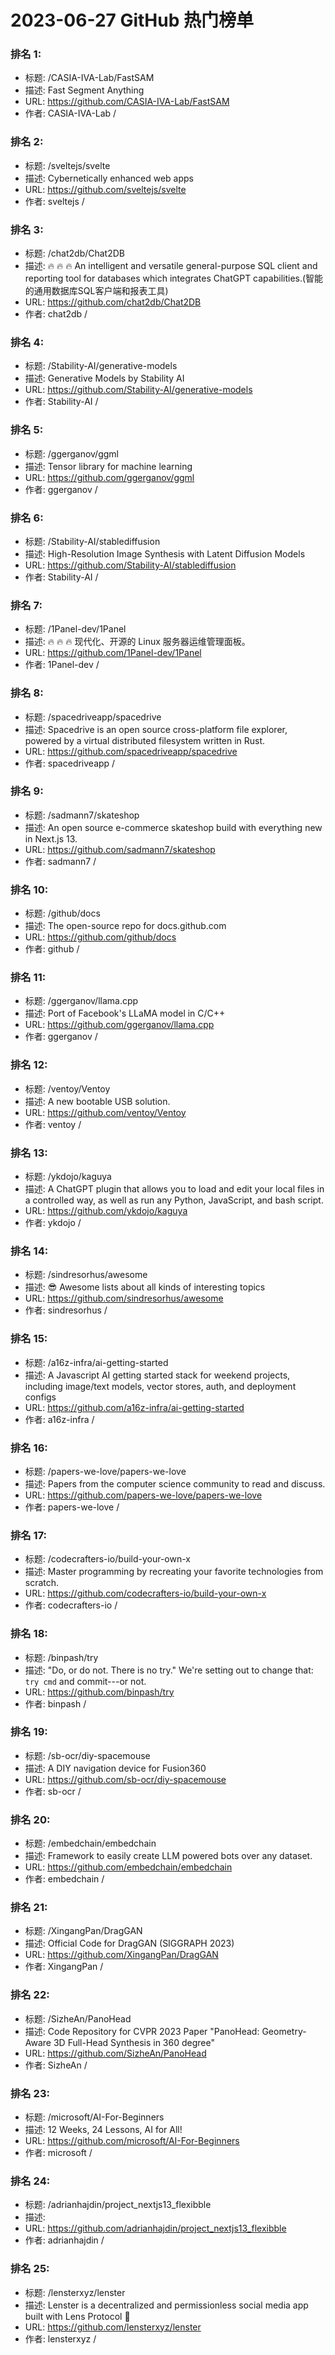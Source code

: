 # 2023-06-27 GitHub 热门榜单


### 排名 1:
- 标题: /CASIA-IVA-Lab/FastSAM
- 描述: Fast Segment Anything
- URL: https://github.com/CASIA-IVA-Lab/FastSAM
- 作者: CASIA-IVA-Lab /

### 排名 2:
- 标题: /sveltejs/svelte
- 描述: Cybernetically enhanced web apps
- URL: https://github.com/sveltejs/svelte
- 作者: sveltejs /

### 排名 3:
- 标题: /chat2db/Chat2DB
- 描述: 🔥 🔥 🔥 An intelligent and versatile general-purpose SQL client and reporting tool for databases which integrates ChatGPT capabilities.(智能的通用数据库SQL客户端和报表工具)
- URL: https://github.com/chat2db/Chat2DB
- 作者: chat2db /

### 排名 4:
- 标题: /Stability-AI/generative-models
- 描述: Generative Models by Stability AI
- URL: https://github.com/Stability-AI/generative-models
- 作者: Stability-AI /

### 排名 5:
- 标题: /ggerganov/ggml
- 描述: Tensor library for machine learning
- URL: https://github.com/ggerganov/ggml
- 作者: ggerganov /

### 排名 6:
- 标题: /Stability-AI/stablediffusion
- 描述: High-Resolution Image Synthesis with Latent Diffusion Models
- URL: https://github.com/Stability-AI/stablediffusion
- 作者: Stability-AI /

### 排名 7:
- 标题: /1Panel-dev/1Panel
- 描述: 🔥 🔥 🔥 现代化、开源的 Linux 服务器运维管理面板。
- URL: https://github.com/1Panel-dev/1Panel
- 作者: 1Panel-dev /

### 排名 8:
- 标题: /spacedriveapp/spacedrive
- 描述: Spacedrive is an open source cross-platform file explorer, powered by a virtual distributed filesystem written in Rust.
- URL: https://github.com/spacedriveapp/spacedrive
- 作者: spacedriveapp /

### 排名 9:
- 标题: /sadmann7/skateshop
- 描述: An open source e-commerce skateshop build with everything new in Next.js 13.
- URL: https://github.com/sadmann7/skateshop
- 作者: sadmann7 /

### 排名 10:
- 标题: /github/docs
- 描述: The open-source repo for docs.github.com
- URL: https://github.com/github/docs
- 作者: github /

### 排名 11:
- 标题: /ggerganov/llama.cpp
- 描述: Port of Facebook's LLaMA model in C/C++
- URL: https://github.com/ggerganov/llama.cpp
- 作者: ggerganov /

### 排名 12:
- 标题: /ventoy/Ventoy
- 描述: A new bootable USB solution.
- URL: https://github.com/ventoy/Ventoy
- 作者: ventoy /

### 排名 13:
- 标题: /ykdojo/kaguya
- 描述: A ChatGPT plugin that allows you to load and edit your local files in a controlled way, as well as run any Python, JavaScript, and bash script.
- URL: https://github.com/ykdojo/kaguya
- 作者: ykdojo /

### 排名 14:
- 标题: /sindresorhus/awesome
- 描述: 😎 Awesome lists about all kinds of interesting topics
- URL: https://github.com/sindresorhus/awesome
- 作者: sindresorhus /

### 排名 15:
- 标题: /a16z-infra/ai-getting-started
- 描述: A Javascript AI getting started stack for weekend projects, including image/text models, vector stores, auth, and deployment configs
- URL: https://github.com/a16z-infra/ai-getting-started
- 作者: a16z-infra /

### 排名 16:
- 标题: /papers-we-love/papers-we-love
- 描述: Papers from the computer science community to read and discuss.
- URL: https://github.com/papers-we-love/papers-we-love
- 作者: papers-we-love /

### 排名 17:
- 标题: /codecrafters-io/build-your-own-x
- 描述: Master programming by recreating your favorite technologies from scratch.
- URL: https://github.com/codecrafters-io/build-your-own-x
- 作者: codecrafters-io /

### 排名 18:
- 标题: /binpash/try
- 描述: "Do, or do not. There is no try." We're setting out to change that: `try cmd` and commit---or not.
- URL: https://github.com/binpash/try
- 作者: binpash /

### 排名 19:
- 标题: /sb-ocr/diy-spacemouse
- 描述: A DIY navigation device for Fusion360
- URL: https://github.com/sb-ocr/diy-spacemouse
- 作者: sb-ocr /

### 排名 20:
- 标题: /embedchain/embedchain
- 描述: Framework to easily create LLM powered bots over any dataset.
- URL: https://github.com/embedchain/embedchain
- 作者: embedchain /

### 排名 21:
- 标题: /XingangPan/DragGAN
- 描述: Official Code for DragGAN (SIGGRAPH 2023)
- URL: https://github.com/XingangPan/DragGAN
- 作者: XingangPan /

### 排名 22:
- 标题: /SizheAn/PanoHead
- 描述: Code Repository for CVPR 2023 Paper "PanoHead: Geometry-Aware 3D Full-Head Synthesis in 360 degree"
- URL: https://github.com/SizheAn/PanoHead
- 作者: SizheAn /

### 排名 23:
- 标题: /microsoft/AI-For-Beginners
- 描述: 12 Weeks, 24 Lessons, AI for All!
- URL: https://github.com/microsoft/AI-For-Beginners
- 作者: microsoft /

### 排名 24:
- 标题: /adrianhajdin/project_nextjs13_flexibble
- 描述: 
- URL: https://github.com/adrianhajdin/project_nextjs13_flexibble
- 作者: adrianhajdin /

### 排名 25:
- 标题: /lensterxyz/lenster
- 描述: Lenster is a decentralized and permissionless social media app built with Lens Protocol 🌿
- URL: https://github.com/lensterxyz/lenster
- 作者: lensterxyz /


